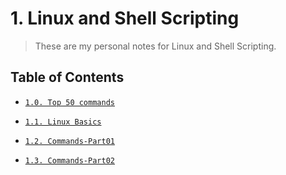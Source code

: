 # 1. Linux and Shell Scripting

> These are my personal notes for Linux and Shell Scripting.

## Table of Contents

- [`1.0. Top 50 commands`](src/top50commands.md)

- [`1.1. Linux Basics`](src/1.1-Linux-Basics/notes.md)

- [`1.2. Commands-Part01`](src/1.2-Commands-Part01/notes.md)

- [`1.3. Commands-Part02`](src/1.3-Commands-Part02/notes.md)
